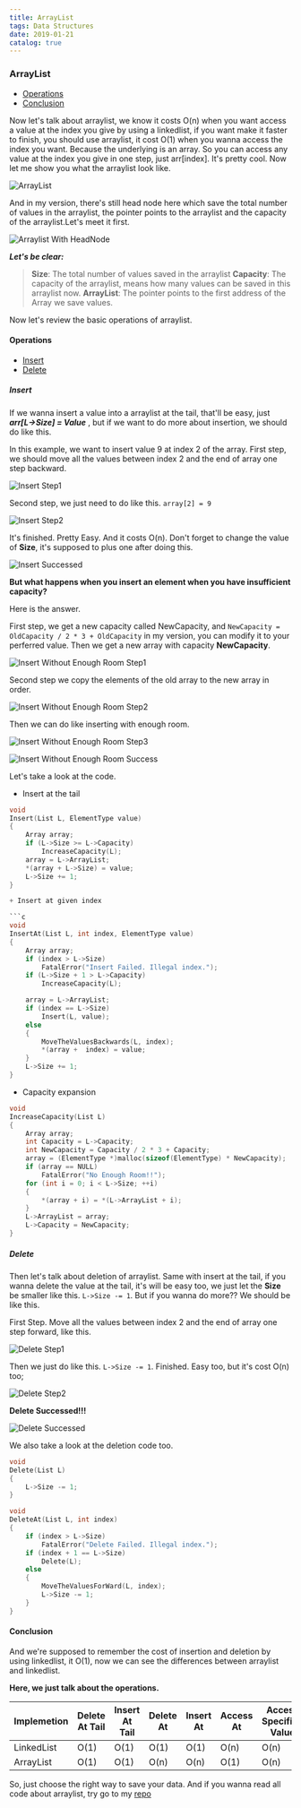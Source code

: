```yaml
---
title: ArrayList
tags: Data Structures
date: 2019-01-21
catalog: true
---
```


### ArrayList

- [Operations](#Operations)
- [Conclusion](#Conclusion)

Now let's talk about arraylist, we know it costs O(n) when you want access a value at the index you give by using a linkedlist, if you want make it faster to finish, you should use arraylist, it cost O(1) when you wanna access the index you want. Because the underlying is an array. So you can access any value at the index you give in one step, just arr[index]. It's pretty cool. Now let me show you what the arraylist look like.

![ArrayList](https://sherlockblaze.com/resources/img/cs/arraylist/arraylist.png)

And in my version, there's still head node here which save the total number of values in the arraylist, the pointer points to the arraylist and the capacity of the arraylist.Let's meet it first.

![Arraylist With HeadNode](https://sherlockblaze.com/resources/img/cs/arraylist/arraylist_with_head_node.png)

***Let's be clear:***

> **Size**: The total number of values saved in the arraylist
> **Capacity**: The capacity of the arraylist, means how many values can be saved in this arraylist now.
> **ArrayList**: The pointer points to the first address of the Array we save values.

Now let's review the basic operations of arraylist.

#### Operations

- [Insert](#Insert)
- [Delete](#Delete)

##### Insert

If we wanna insert a value into a arraylist at the tail, that'll be easy, just ***arr[L->Size] = Value*** , but if we want to do more about insertion, we should do like this.

In this example, we want to insert value 9 at index 2 of the array.
First step, we should move all the values between index 2 and the end of array one step backward.

![Insert Step1](https://sherlockblaze.com/resources/img/cs/arraylist/insert_step1.png)

Second step, we just need to do like this. `array[2] = 9`

![Insert Step2](https://sherlockblaze.com/resources/img/cs/arraylist/insert_step2.png)

It's finished. Pretty Easy. And it costs O(n). Don't forget to change the value of **Size**, it's supposed to plus one after doing this.

![Insert Successed](https://sherlockblaze.com/resources/img/cs/arraylist/insert_successed.png)

**But what happens when you insert an element when you have insufficient capacity?**

Here is the answer.

First step, we get a new capacity called NewCapacity, and `NewCapacity = OldCapacity / 2 * 3 + OldCapacity` in my version, you can modify it to your perferred value. Then we get a new array with capacity **NewCapacity**.

![Insert Without Enough Room Step1](https://sherlockblaze.com/resources/img/cs/arraylist/insert_without_enough_room_step1.png)

Second step we copy the elements of the old array to the new array in order.

![Insert Without Enough Room Step2](https://sherlockblaze.com/resources/img/cs/arraylist/insert_without_enough_room_step2.png)

Then we can do like inserting with enough room.

![Insert Without Enough Room Step3](https://sherlockblaze.com/resources/img/cs/arraylist/insert_without_enough_room_step3.png)

![Insert Without Enough Room Success](https://sherlockblaze.com/resources/img/cs/arraylist/insert_without_enough_room_successed.png)

Let's take a look at the code.

+ Insert at the tail

```c
void
Insert(List L, ElementType value)
{
    Array array;
    if (L->Size >= L->Capacity)
        IncreaseCapacity(L);
    array = L->ArrayList;
    *(array + L->Size) = value;
    L->Size += 1;
}

+ Insert at given index

```c
void
InsertAt(List L, int index, ElementType value)
{
    Array array;
    if (index > L->Size)
        FatalError("Insert Failed. Illegal index.");
    if (L->Size + 1 > L->Capacity)
        IncreaseCapacity(L);

    array = L->ArrayList;
    if (index == L->Size)
        Insert(L, value);
    else
    {
        MoveTheValuesBackwards(L, index);
        *(array +  index) = value;
    }
    L->Size += 1;
}
```

+ Capacity expansion

```c
void 
IncreaseCapacity(List L)
{
    Array array;
    int Capacity = L->Capacity;
    int NewCapacity = Capacity / 2 * 3 + Capacity;
    array = (ElementType *)malloc(sizeof(ElementType) * NewCapacity);
    if (array == NULL)
        FatalError("No Enough Room!!");
    for (int i = 0; i < L->Size; ++i)
    {
        *(array + i) = *(L->ArrayList + i);
    }
    L->ArrayList = array;
    L->Capacity = NewCapacity;
}
```

##### Delete

Then let's talk about deletion of arraylist. Same with insert at the tail, if you wanna delete the value at the tail, it's will be easy too, we just let the **Size** be smaller like this. `L->Size -= 1`. But if you wanna do more?? We should be like this.

First Step. Move all the values between index 2 and the end of array one step forward, like this.

![Delete Step1](https://sherlockblaze.com/resources/img/cs/arraylist/delete_step1.png)

Then we just do like this. `L->Size -= 1`. Finished. Easy too, but it's cost O(n) too;

![Delete Step2](https://sherlockblaze.com/resources/img/cs/arraylist/delete_step2.png)

**Delete Successed!!!**

![Delete Successed](https://sherlockblaze.com/resources/img/cs/arraylist/delete_successed.png)

We also take a look at the deletion code too.

```c
void
Delete(List L)
{
    L->Size -= 1;
}

void
DeleteAt(List L, int index)
{
    if (index > L->Size)
        FatalError("Delete Failed. Illegal index.");
    if (index + 1 == L->Size)
        Delete(L);
    else
    {
        MoveTheValuesForWard(L, index);
        L->Size -= 1;
    }
}
```

#### Conclusion

And we're supposed to remember the cost of insertion and deletion by using linkedlist, it O(1), now we can see the differences between arraylist and linkedlist.

**Here, we just talk about the operations.**

| Implemetion | Delete At Tail | Insert At Tail | Delete At | Insert At | Access At | Access Specified Value |
| --- | --- | --- | --- | --- | --- | --- |
| LinkedList | O(1) | O(1) | O(1) | O(1) | O(n) | O(n) |
| ArrayList | O(1) | O(1) | O(n) | O(n) | O(1) | O(n) |

So, just choose the right way to save your data. And if you wanna read all code about arraylist, try go to my [repo](https://github.com/sherlockblaze/all_knowledge_review/blob/master/Data_Structures/lists/arraylist.h)